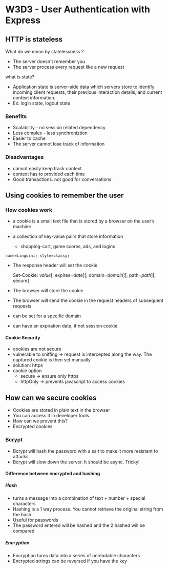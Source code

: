 # W3D3 - User Authentication with Express

## HTTP is stateless

What do we mean by statelessness ?

- The server doesn't remember you
- The server process every request like a new request

what is state?

- Application state is server-side data which servers store to identify incoming client requests, their previous interaction details, and current context information.
- Ex: login state, logout state

### Benefits

- Scalability - no session related dependency
- Less complex - less synchroniztion
- Easier to cache
- The server cannot lose track of information

### Disadvantages

- cannot easily keep track context
- context has to provided each time
- Good transactions. not good for conversations.

## Using cookies to remember the user

### How cookies work

- a cookie is a small text file that is stored by a browser on the user’s machine

- a collection of key-value pairs that store information
  - shopping-cart, game scores, ads, and logins

`name=Linguini; style=classy;`

- The response header will set the cookie

  Set-Cookie: <em>value</em>[; expires=<em>date</em>][; domain=<em>domain</em>][; path=<em>path</em>][; secure]

- The browser will store the cookie
- The browser will send the cookie in the request headers of subsequent requests
- can be set for a specific domain
- can have an expiration date, if not session cookie

#### Cookie Security

- cookies are not secure
- vulnerable to sniffing -> request is intercepted along the way. The captured cookie is then set manually
- solution: https
- cookie option
  - secure -> ensure only https
  - httpOnly -> prevents javascript to access cookies

## How can we secure cookies

- Cookies are stored in plain text in the browser
- You can access it in developer tools
- How can we prevent this?
- Encrypted cookies

### Bcrypt

- Bcrypt will hash the password with a salt to make it more resistant to attacks
- Bcrypt will slow down the server. It should be async. Tricky!

#### Difference between encrypted and hashing

##### Hash

- turns a message into a combination of text + number + special characters
- Hashing is a 1 way process. You cannot retrieve the original string from the hash
- Useful for passwords
- The password entered will be hashed and the 2 hashed will be compared

##### Encryption

- Encryption turns data into a series of unreadable characters
- Encrypted strings can be reversed if you have the key